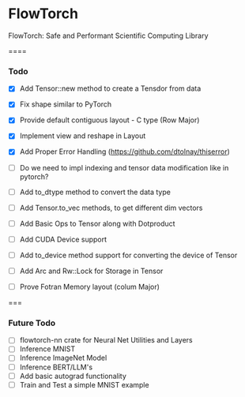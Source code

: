 # FlowTorch

FlowTorch: Safe and Performant Scientific Computing Library

====

### Todo

- [x] Add Tensor::new method to create a Tensdor from data
- [x] Fix shape similar to PyTorch
- [x] Provide default contiguous layout - C type (Row Major)
- [x] Implement view and reshape in Layout
- [x] Add Proper Error Handling (https://github.com/dtolnay/thiserror)
- [ ] Do we need to impl indexing and tensor data modification like in pytorch?
- [ ] Add to_dtype method to convert the data type
- [ ] Add Tensor.to_vec methods, to get different dim vectors
- [ ] Add Basic Ops to Tensor along with Dotproduct
- [ ] Add CUDA Device support
- [ ] Add to_device method support for converting the device of Tensor
- [ ] Add Arc and Rw::Lock for Storage in Tensor
- [ ] Prove Fotran Memory layout (colum Major)


===

###  Future Todo
- [ ] flowtorch-nn crate for Neural Net Utilities and Layers
- [ ] Inference MNIST
- [ ] Inference ImageNet Model
- [ ] Inference BERT/LLM's
- [ ] Add basic autograd functionality
- [ ] Train and Test a simple MNIST example